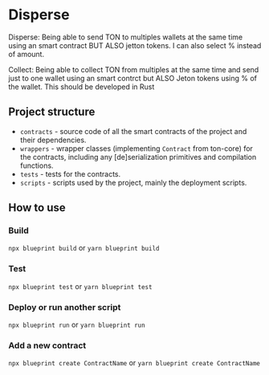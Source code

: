 # Disperse

Disperse: Being able to send TON to multiples wallets at the same time using an smart contract BUT ALSO jetton tokens. I can also select % instead of amount.

Collect: Being able to collect TON from multiples at the same time and send just to one wallet using an smart contrct but ALSO Jeton tokens using % of the wallet. This should be developed in Rust

## Project structure

-   `contracts` - source code of all the smart contracts of the project and their dependencies.
-   `wrappers` - wrapper classes (implementing `Contract` from ton-core) for the contracts, including any [de]serialization primitives and compilation functions.
-   `tests` - tests for the contracts.
-   `scripts` - scripts used by the project, mainly the deployment scripts.

## How to use

### Build

`npx blueprint build` or `yarn blueprint build`

### Test

`npx blueprint test` or `yarn blueprint test`

### Deploy or run another script

`npx blueprint run` or `yarn blueprint run`

### Add a new contract

`npx blueprint create ContractName` or `yarn blueprint create ContractName`
